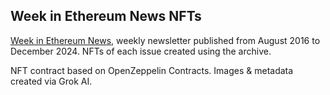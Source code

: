 ## Week in Ethereum News NFTs

[Week in Ethereum News](https://weekinethereumnews.com), weekly newsletter published from August 2016 to December 2024.  NFTs of each issue created using the archive.

NFT contract based on OpenZeppelin Contracts.  Images & metadata created via Grok AI.